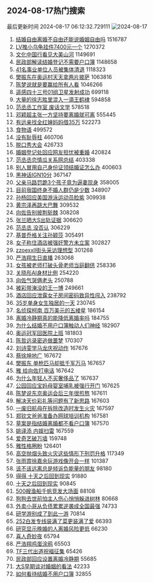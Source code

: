 ## 2024-08-17热门搜索 
最后更新时间 2024-08-17 06:12:32.729111 
![2024-08-17](https://imgs-storage.s3.us-east-005.backblazeb2.com/20240817/2024-08-17.png?versionId=4_z8fbbed132d73df8689c40f13_f11160b0b5cf74af2_d20240816_m221232_c005_v0501012_t0037_u01723846352679) 
1. [结婚自由离婚不自由还能说婚姻自由吗](https://s.weibo.com/weibo?q=%23%E7%BB%93%E5%A9%9A%E8%87%AA%E7%94%B1%E7%A6%BB%E5%A9%9A%E4%B8%8D%E8%87%AA%E7%94%B1%E8%BF%98%E8%83%BD%E8%AF%B4%E5%A9%9A%E5%A7%BB%E8%87%AA%E7%94%B1%E5%90%97%23&t=31&band_rank=2&Refer=top) 1516787
1. [LV推小乌龟挂件7400元一个](https://s.weibo.com/weibo?q=%23LV%E6%8E%A8%E5%B0%8F%E4%B9%8C%E9%BE%9F%E6%8C%82%E4%BB%B67400%E5%85%83%E4%B8%80%E4%B8%AA%23&t=31&band_rank=1&Refer=top) 1270372
1. [文化中国行看见大美山河](https://s.weibo.com/weibo?q=%23%E6%96%87%E5%8C%96%E4%B8%AD%E5%9B%BD%E8%A1%8C%E7%9C%8B%E8%A7%81%E5%A4%A7%E7%BE%8E%E5%B1%B1%E6%B2%B3%23&t=31&band_rank=3&Refer=top) 1149691
1. [民政部解读结婚登记不需要户口簿](https://s.weibo.com/weibo?q=%23%E6%B0%91%E6%94%BF%E9%83%A8%E8%A7%A3%E8%AF%BB%E7%BB%93%E5%A9%9A%E7%99%BB%E8%AE%B0%E4%B8%8D%E9%9C%80%E8%A6%81%E6%88%B7%E5%8F%A3%E7%B0%BF%23&t=31&band_rank=4&Refer=top) 1148658
1. [41名事业单位人员被集体清退](https://s.weibo.com/weibo?q=%2341%E5%90%8D%E4%BA%8B%E4%B8%9A%E5%8D%95%E4%BD%8D%E4%BA%BA%E5%91%98%E8%A2%AB%E9%9B%86%E4%BD%93%E6%B8%85%E9%80%80%23&t=31&band_rank=5&Refer=top) 1118323
1. [樊振东在奥运村天天拿两片披萨](https://s.weibo.com/weibo?q=%23%E6%A8%8A%E6%8C%AF%E4%B8%9C%E5%9C%A8%E5%A5%A5%E8%BF%90%E6%9D%91%E5%A4%A9%E5%A4%A9%E6%8B%BF%E4%B8%A4%E7%89%87%E6%8A%AB%E8%90%A8%23&t=31&band_rank=6&Refer=top) 1063816
1. [陈梦说就是要赢给所有人看](https://s.weibo.com/weibo?q=%23%E9%99%88%E6%A2%A6%E8%AF%B4%E5%B0%B1%E6%98%AF%E8%A6%81%E8%B5%A2%E7%BB%99%E6%89%80%E6%9C%89%E4%BA%BA%E7%9C%8B%23&t=31&band_rank=7&Refer=top) 1046266
1. [遥感四十三号01组卫星发射成功](https://s.weibo.com/weibo?q=%23%E9%81%A5%E6%84%9F%E5%9B%9B%E5%8D%81%E4%B8%89%E5%8F%B701%E7%BB%84%E5%8D%AB%E6%98%9F%E5%8F%91%E5%B0%84%E6%88%90%E5%8A%9F%23&t=31&band_rank=3&Refer=top) 699118
1. [大量的徐志胜里混入一滴王鹤棣](https://s.weibo.com/weibo?q=%E5%A4%A7%E9%87%8F%E7%9A%84%E5%BE%90%E5%BF%97%E8%83%9C%E9%87%8C%E6%B7%B7%E5%85%A5%E4%B8%80%E6%BB%B4%E7%8E%8B%E9%B9%A4%E6%A3%A3&t=31&band_rank=33&Refer=top) 594858
1. [范丞丞工作室 废话文学](https://s.weibo.com/weibo?q=%E8%8C%83%E4%B8%9E%E4%B8%9E%E5%B7%A5%E4%BD%9C%E5%AE%A4%20%E5%BA%9F%E8%AF%9D%E6%96%87%E5%AD%A6&t=31&band_rank=17&Refer=top) 578518
1. [邓颖超主张一方坚持要离婚就可离](https://s.weibo.com/weibo?q=%23%E9%82%93%E9%A2%96%E8%B6%85%E4%B8%BB%E5%BC%A0%E4%B8%80%E6%96%B9%E5%9D%9A%E6%8C%81%E8%A6%81%E7%A6%BB%E5%A9%9A%E5%B0%B1%E5%8F%AF%E7%A6%BB%23&t=31&band_rank=29&Refer=top) 555445
1. [有远亲找全红婵妈妈借35万](https://s.weibo.com/weibo?q=%23%E6%9C%89%E8%BF%9C%E4%BA%B2%E6%89%BE%E5%85%A8%E7%BA%A2%E5%A9%B5%E5%A6%88%E5%A6%88%E5%80%9F35%E4%B8%87%23&t=31&band_rank=11&Refer=top) 522273
1. [食物语](https://s.weibo.com/weibo?q=%E9%A3%9F%E7%89%A9%E8%AF%AD&t=31&band_rank=8&Refer=top) 499572
1. [没有耻辱柱](https://s.weibo.com/weibo?q=%E6%B2%A1%E6%9C%89%E8%80%BB%E8%BE%B1%E6%9F%B1&t=31&band_rank=8&Refer=top) 460706
1. [脱口秀大会](https://s.weibo.com/weibo?q=%E8%84%B1%E5%8F%A3%E7%A7%80%E5%A4%A7%E4%BC%9A&t=31&band_rank=9&Refer=top) 426733
1. [婚姻登记处回应网友担忧被重婚](https://s.weibo.com/weibo?q=%23%E5%A9%9A%E5%A7%BB%E7%99%BB%E8%AE%B0%E5%A4%84%E5%9B%9E%E5%BA%94%E7%BD%91%E5%8F%8B%E6%8B%85%E5%BF%A7%E8%A2%AB%E9%87%8D%E5%A9%9A%23&t=31&band_rank=10&Refer=top) 420824
1. [范丞丞恋情瓜关系网总结](https://s.weibo.com/weibo?q=%E8%8C%83%E4%B8%9E%E4%B8%9E%E6%81%8B%E6%83%85%E7%93%9C%E5%85%B3%E7%B3%BB%E7%BD%91%E6%80%BB%E7%BB%93&t=31&band_rank=12&Refer=top) 403338
1. [别人冒用自己身份证领结婚证怎么办](https://s.weibo.com/weibo?q=%23%E5%88%AB%E4%BA%BA%E5%86%92%E7%94%A8%E8%87%AA%E5%B7%B1%E8%BA%AB%E4%BB%BD%E8%AF%81%E9%A2%86%E7%BB%93%E5%A9%9A%E8%AF%81%E6%80%8E%E4%B9%88%E5%8A%9E%23&t=31&band_rank=13&Refer=top) 400603
1. [黑神话IGN10分](https://s.weibo.com/weibo?q=%23%E9%BB%91%E7%A5%9E%E8%AF%9DIGN10%E5%88%86%23&t=31&band_rank=14&Refer=top) 367147
1. [父亲马路罚跪3个孩子竟为逼妻现身](https://s.weibo.com/weibo?q=%23%E7%88%B6%E4%BA%B2%E9%A9%AC%E8%B7%AF%E7%BD%9A%E8%B7%AA3%E4%B8%AA%E5%AD%A9%E5%AD%90%E7%AB%9F%E4%B8%BA%E9%80%BC%E5%A6%BB%E7%8E%B0%E8%BA%AB%23&t=31&band_rank=15&Refer=top) 358005
1. [目前我国终身不婚人群仍是少数](https://s.weibo.com/weibo?q=%23%E7%9B%AE%E5%89%8D%E6%88%91%E5%9B%BD%E7%BB%88%E8%BA%AB%E4%B8%8D%E5%A9%9A%E4%BA%BA%E7%BE%A4%E4%BB%8D%E6%98%AF%E5%B0%91%E6%95%B0%23&t=31&band_rank=16&Refer=top) 348907
1. [孙杨回应美国游泳运动员脸紫](https://s.weibo.com/weibo?q=%23%E5%AD%99%E6%9D%A8%E5%9B%9E%E5%BA%94%E7%BE%8E%E5%9B%BD%E6%B8%B8%E6%B3%B3%E8%BF%90%E5%8A%A8%E5%91%98%E8%84%B8%E7%B4%AB%23&t=31&band_rank=18&Refer=top) 309938
1. [黄宗泽再跳大巴舞](https://s.weibo.com/weibo?q=%E9%BB%84%E5%AE%97%E6%B3%BD%E5%86%8D%E8%B7%B3%E5%A4%A7%E5%B7%B4%E8%88%9E&t=31&band_rank=19&Refer=top) 309532
1. [向佐告别披荆斩棘](https://s.weibo.com/weibo?q=%E5%90%91%E4%BD%90%E5%91%8A%E5%88%AB%E6%8A%AB%E8%8D%86%E6%96%A9%E6%A3%98&t=31&band_rank=20&Refer=top) 308208
1. [张兰晒大S出轨证据](https://s.weibo.com/weibo?q=%E5%BC%A0%E5%85%B0%E6%99%92%E5%A4%A7S%E5%87%BA%E8%BD%A8%E8%AF%81%E6%8D%AE&t=31&band_rank=21&Refer=top) 306620
1. [范丞丞 没否认](https://s.weibo.com/weibo?q=%E8%8C%83%E4%B8%9E%E4%B8%9E%20%E6%B2%A1%E5%90%A6%E8%AE%A4&t=31&band_rank=22&Refer=top) 306229
1. [基普乔格关注孙颖莎](https://s.weibo.com/weibo?q=%23%E5%9F%BA%E6%99%AE%E4%B9%94%E6%A0%BC%E5%85%B3%E6%B3%A8%E5%AD%99%E9%A2%96%E8%8E%8E%23&t=31&band_rank=23&Refer=top) 305491
1. [女子称住酒店被强奸警方未立案](https://s.weibo.com/weibo?q=%23%E5%A5%B3%E5%AD%90%E7%A7%B0%E4%BD%8F%E9%85%92%E5%BA%97%E8%A2%AB%E5%BC%BA%E5%A5%B8%E8%AD%A6%E6%96%B9%E6%9C%AA%E7%AB%8B%E6%A1%88%23&t=31&band_rank=31&Refer=top) 302827
1. [zzoexxll街头采访理想型](https://s.weibo.com/weibo?q=%23zzoexxll%E8%A1%97%E5%A4%B4%E9%87%87%E8%AE%BF%E7%90%86%E6%83%B3%E5%9E%8B%23&t=31&band_rank=24&Refer=top) 301268
1. [严浩翔生日直播](https://s.weibo.com/weibo?q=%23%E4%B8%A5%E6%B5%A9%E7%BF%94%E7%94%9F%E6%97%A5%E7%9B%B4%E6%92%AD%23&t=31&band_rank=25&Refer=top) 263068
1. [女孩被老师打破头骨老师当庭翻供](https://s.weibo.com/weibo?q=%23%E5%A5%B3%E5%AD%A9%E8%A2%AB%E8%80%81%E5%B8%88%E6%89%93%E7%A0%B4%E5%A4%B4%E9%AA%A8%E8%80%81%E5%B8%88%E5%BD%93%E5%BA%AD%E7%BF%BB%E4%BE%9B%23&t=31&band_rank=26&Refer=top) 258336
1. [关晓彤AI身材比例](https://s.weibo.com/weibo?q=%23%E5%85%B3%E6%99%93%E5%BD%A4AI%E8%BA%AB%E6%9D%90%E6%AF%94%E4%BE%8B%23&t=31&band_rank=27&Refer=top) 254220
1. [向佐气哭俩老头](https://s.weibo.com/weibo?q=%E5%90%91%E4%BD%90%E6%B0%94%E5%93%AD%E4%BF%A9%E8%80%81%E5%A4%B4&t=31&band_rank=28&Refer=top) 250788
1. [被彩带淹没的王一博](https://s.weibo.com/weibo?q=%E8%A2%AB%E5%BD%A9%E5%B8%A6%E6%B7%B9%E6%B2%A1%E7%9A%84%E7%8E%8B%E4%B8%80%E5%8D%9A&t=31&band_rank=30&Refer=top) 249661
1. [酒店回应泄露女子房间密码致异性闯入](https://s.weibo.com/weibo?q=%23%E9%85%92%E5%BA%97%E5%9B%9E%E5%BA%94%E6%B3%84%E9%9C%B2%E5%A5%B3%E5%AD%90%E6%88%BF%E9%97%B4%E5%AF%86%E7%A0%81%E8%87%B4%E5%BC%82%E6%80%A7%E9%97%AF%E5%85%A5%23&t=31&band_rank=40&Refer=top) 238792
1. [35岁单身女生独居的一天](https://s.weibo.com/weibo?q=%2335%E5%B2%81%E5%8D%95%E8%BA%AB%E5%A5%B3%E7%94%9F%E7%8B%AC%E5%B1%85%E7%9A%84%E4%B8%80%E5%A4%A9%23&t=31&band_rank=32&Refer=top) 230745
1. [名侦探柯南 百万美元的五棱星](https://s.weibo.com/weibo?q=%E5%90%8D%E4%BE%A6%E6%8E%A2%E6%9F%AF%E5%8D%97%20%E7%99%BE%E4%B8%87%E7%BE%8E%E5%85%83%E7%9A%84%E4%BA%94%E6%A3%B1%E6%98%9F&t=31&band_rank=34&Refer=top) 186154
1. [离婚冷静期真的能降低离婚率吗](https://s.weibo.com/weibo?q=%23%E7%A6%BB%E5%A9%9A%E5%86%B7%E9%9D%99%E6%9C%9F%E7%9C%9F%E7%9A%84%E8%83%BD%E9%99%8D%E4%BD%8E%E7%A6%BB%E5%A9%9A%E7%8E%87%E5%90%97%23&t=31&band_rank=38&Refer=top) 184755
1. [为什么结婚不用户口簿触动人们神经](https://s.weibo.com/weibo?q=%23%E4%B8%BA%E4%BB%80%E4%B9%88%E7%BB%93%E5%A9%9A%E4%B8%8D%E7%94%A8%E6%88%B7%E5%8F%A3%E7%B0%BF%E8%A7%A6%E5%8A%A8%E4%BA%BA%E4%BB%AC%E7%A5%9E%E7%BB%8F%23&t=31&band_rank=35&Refer=top) 182907
1. [奥运冠军回医院上班](https://s.weibo.com/weibo?q=%E5%A5%A5%E8%BF%90%E5%86%A0%E5%86%9B%E5%9B%9E%E5%8C%BB%E9%99%A2%E4%B8%8A%E7%8F%AD&t=31&band_rank=36&Refer=top) 181803
1. [陈哲远录密逃做噩梦](https://s.weibo.com/weibo?q=%E9%99%88%E5%93%B2%E8%BF%9C%E5%BD%95%E5%AF%86%E9%80%83%E5%81%9A%E5%99%A9%E6%A2%A6&t=31&band_rank=37&Refer=top) 170307
1. [刘诗雯学马龙庆祝动作](https://s.weibo.com/weibo?q=%E5%88%98%E8%AF%97%E9%9B%AF%E5%AD%A6%E9%A9%AC%E9%BE%99%E5%BA%86%E7%A5%9D%E5%8A%A8%E4%BD%9C&t=31&band_rank=39&Refer=top) 167676
1. [蔡徐坤地广](https://s.weibo.com/weibo?q=%E8%94%A1%E5%BE%90%E5%9D%A4%E5%9C%B0%E5%B9%BF&t=31&band_rank=40&Refer=top) 167672
1. [樊振东 单枪匹马却抵千军万马](https://s.weibo.com/weibo?q=%E6%A8%8A%E6%8C%AF%E4%B8%9C%20%E5%8D%95%E6%9E%AA%E5%8C%B9%E9%A9%AC%E5%8D%B4%E6%8A%B5%E5%8D%83%E5%86%9B%E4%B8%87%E9%A9%AC&t=31&band_rank=41&Refer=top) 167657
1. [雅 给向佐打电话](https://s.weibo.com/weibo?q=%E9%9B%85%20%E7%BB%99%E5%90%91%E4%BD%90%E6%89%93%E7%94%B5%E8%AF%9D&t=31&band_rank=42&Refer=top) 167642
1. [为什么年轻人不买奢侈品了](https://s.weibo.com/weibo?q=%23%E4%B8%BA%E4%BB%80%E4%B9%88%E5%B9%B4%E8%BD%BB%E4%BA%BA%E4%B8%8D%E4%B9%B0%E5%A5%A2%E4%BE%88%E5%93%81%E4%BA%86%23&t=31&band_rank=43&Refer=top) 167637
1. [公园回应宝妈母婴室哺乳被强行开门](https://s.weibo.com/weibo?q=%23%E5%85%AC%E5%9B%AD%E5%9B%9E%E5%BA%94%E5%AE%9D%E5%A6%88%E6%AF%8D%E5%A9%B4%E5%AE%A4%E5%93%BA%E4%B9%B3%E8%A2%AB%E5%BC%BA%E8%A1%8C%E5%BC%80%E9%97%A8%23&t=31&band_rank=44&Refer=top) 167625
1. [陈梦说东京奥运会后三年很煎熬](https://s.weibo.com/weibo?q=%23%E9%99%88%E6%A2%A6%E8%AF%B4%E4%B8%9C%E4%BA%AC%E5%A5%A5%E8%BF%90%E4%BC%9A%E5%90%8E%E4%B8%89%E5%B9%B4%E5%BE%88%E7%85%8E%E7%86%AC%23&t=31&band_rank=45&Refer=top) 167611
1. [解决天价彩礼等问题有了新思路](https://s.weibo.com/weibo?q=%23%E8%A7%A3%E5%86%B3%E5%A4%A9%E4%BB%B7%E5%BD%A9%E7%A4%BC%E7%AD%89%E9%97%AE%E9%A2%98%E6%9C%89%E4%BA%86%E6%96%B0%E6%80%9D%E8%B7%AF%23&t=31&band_rank=46&Refer=top) 167603
1. [一废旧航母在拆除改造时发生火灾](https://s.weibo.com/weibo?q=%23%E4%B8%80%E5%BA%9F%E6%97%A7%E8%88%AA%E6%AF%8D%E5%9C%A8%E6%8B%86%E9%99%A4%E6%94%B9%E9%80%A0%E6%97%B6%E5%8F%91%E7%94%9F%E7%81%AB%E7%81%BE%23&t=31&band_rank=47&Refer=top) 167597
1. [郑钦文爸爸准备办网球培训机构](https://s.weibo.com/weibo?q=%23%E9%83%91%E9%92%A6%E6%96%87%E7%88%B8%E7%88%B8%E5%87%86%E5%A4%87%E5%8A%9E%E7%BD%91%E7%90%83%E5%9F%B9%E8%AE%AD%E6%9C%BA%E6%9E%84%23&t=31&band_rank=48&Refer=top) 167581
1. [草案是指结婚离婚都不看户口簿](https://s.weibo.com/weibo?q=%23%E8%8D%89%E6%A1%88%E6%98%AF%E6%8C%87%E7%BB%93%E5%A9%9A%E7%A6%BB%E5%A9%9A%E9%83%BD%E4%B8%8D%E7%9C%8B%E6%88%B7%E5%8F%A3%E7%B0%BF%23&t=31&band_rank=49&Refer=top) 167570
1. [姚译添 内娱扫雷](https://s.weibo.com/weibo?q=%E5%A7%9A%E8%AF%91%E6%B7%BB%20%E5%86%85%E5%A8%B1%E6%89%AB%E9%9B%B7&t=31&band_rank=50&Refer=top) 167559
1. [爱奇艺破万墙](https://s.weibo.com/weibo?q=%23%E7%88%B1%E5%A5%87%E8%89%BA%E7%A0%B4%E4%B8%87%E5%A2%99%23&t=31&band_rank=43&Refer=top) 159748
1. [雅性格圈粉](https://s.weibo.com/weibo?q=%E9%9B%85%E6%80%A7%E6%A0%BC%E5%9C%88%E7%B2%89&t=31&band_rank=48&Refer=top) 126401
1. [高空抛烟头致火灾这些情形下刑罚升格](https://s.weibo.com/weibo?q=%23%E9%AB%98%E7%A9%BA%E6%8A%9B%E7%83%9F%E5%A4%B4%E8%87%B4%E7%81%AB%E7%81%BE%E8%BF%99%E4%BA%9B%E6%83%85%E5%BD%A2%E4%B8%8B%E5%88%91%E7%BD%9A%E5%8D%87%E6%A0%BC%23&t=31&band_rank=10&Refer=top) 117349
1. [张雨霏徐嘉余玩游戏像开会一样](https://s.weibo.com/weibo?q=%E5%BC%A0%E9%9B%A8%E9%9C%8F%E5%BE%90%E5%98%89%E4%BD%99%E7%8E%A9%E6%B8%B8%E6%88%8F%E5%83%8F%E5%BC%80%E4%BC%9A%E4%B8%80%E6%A0%B7&t=31&band_rank=50&Refer=top) 101387
1. [该不该远离总是倾诉负能量的朋友](https://s.weibo.com/weibo?q=%23%E8%AF%A5%E4%B8%8D%E8%AF%A5%E8%BF%9C%E7%A6%BB%E6%80%BB%E6%98%AF%E5%80%BE%E8%AF%89%E8%B4%9F%E8%83%BD%E9%87%8F%E7%9A%84%E6%9C%8B%E5%8F%8B%23&t=31&band_rank=10&Refer=top) 98180
1. [得得 十天之后回到现实](https://s.weibo.com/weibo?q=%E5%BE%97%E5%BE%97%20%E5%8D%81%E5%A4%A9%E4%B9%8B%E5%90%8E%E5%9B%9E%E5%88%B0%E7%8E%B0%E5%AE%9E&t=31&band_rank=47&Refer=top) 91880
1. [十天之后回到现实](https://s.weibo.com/weibo?q=%E5%8D%81%E5%A4%A9%E4%B9%8B%E5%90%8E%E5%9B%9E%E5%88%B0%E7%8E%B0%E5%AE%9E&t=31&band_rank=50&Refer=top) 90845
1. [500艘渔船千帆竞发大场面](https://s.weibo.com/weibo?q=%23500%E8%89%98%E6%B8%94%E8%88%B9%E5%8D%83%E5%B8%86%E7%AB%9E%E5%8F%91%E5%A4%A7%E5%9C%BA%E9%9D%A2%23&t=31&band_rank=10&Refer=top) 88108
1. [狗狗去世前怕主人伤心悄悄躲进树林](https://s.weibo.com/weibo?q=%23%E7%8B%97%E7%8B%97%E5%8E%BB%E4%B8%96%E5%89%8D%E6%80%95%E4%B8%BB%E4%BA%BA%E4%BC%A4%E5%BF%83%E6%82%84%E6%82%84%E8%BA%B2%E8%BF%9B%E6%A0%91%E6%9E%97%23&t=31&band_rank=49&Refer=top) 80668
1. [外卖小哥从负债累累逆袭成全国最强](https://s.weibo.com/weibo?q=%23%E5%A4%96%E5%8D%96%E5%B0%8F%E5%93%A5%E4%BB%8E%E8%B4%9F%E5%80%BA%E7%B4%AF%E7%B4%AF%E9%80%86%E8%A2%AD%E6%88%90%E5%85%A8%E5%9B%BD%E6%9C%80%E5%BC%BA%23&t=31&band_rank=26&Refer=top) 74733
1. [研学游别成了到此一游](https://s.weibo.com/weibo?q=%23%E7%A0%94%E5%AD%A6%E6%B8%B8%E5%88%AB%E6%88%90%E4%BA%86%E5%88%B0%E6%AD%A4%E4%B8%80%E6%B8%B8%23&t=31&band_rank=10&Refer=top) 70814
1. [252白发专线装满了菜更装满了爱](https://s.weibo.com/weibo?q=%23252%E7%99%BD%E5%8F%91%E4%B8%93%E7%BA%BF%E8%A3%85%E6%BB%A1%E4%BA%86%E8%8F%9C%E6%9B%B4%E8%A3%85%E6%BB%A1%E4%BA%86%E7%88%B1%23&t=31&band_rank=30&Refer=top) 66393
1. [研究显示晚婚的人离婚风险更低](https://s.weibo.com/weibo?q=%23%E7%A0%94%E7%A9%B6%E6%98%BE%E7%A4%BA%E6%99%9A%E5%A9%9A%E7%9A%84%E4%BA%BA%E7%A6%BB%E5%A9%9A%E9%A3%8E%E9%99%A9%E6%9B%B4%E4%BD%8E%23&t=31&band_rank=38&Refer=top) 66230
1. [喜人奇妙夜](https://s.weibo.com/weibo?q=%E5%96%9C%E4%BA%BA%E5%A5%87%E5%A6%99%E5%A4%9C&t=31&band_rank=44&Refer=top) 65794
1. [严浩翔鸡蛋涂鸦](https://s.weibo.com/weibo?q=%23%E4%B8%A5%E6%B5%A9%E7%BF%94%E9%B8%A1%E8%9B%8B%E6%B6%82%E9%B8%A6%23&t=31&band_rank=49&Refer=top) 65503
1. [TF三代出道祝福征集](https://s.weibo.com/weibo?q=%23TF%E4%B8%89%E4%BB%A3%E5%87%BA%E9%81%93%E7%A5%9D%E7%A6%8F%E5%BE%81%E9%9B%86%23&t=31&band_rank=50&Refer=top) 65426
1. [民政部回应设置离婚冷静期](https://s.weibo.com/weibo?q=%23%E6%B0%91%E6%94%BF%E9%83%A8%E5%9B%9E%E5%BA%94%E8%AE%BE%E7%BD%AE%E7%A6%BB%E5%A9%9A%E5%86%B7%E9%9D%99%E6%9C%9F%23&t=31&band_rank=42&Refer=top) 55685
1. [大S早期谈对婚姻的看法](https://s.weibo.com/weibo?q=%23%E5%A4%A7S%E6%97%A9%E6%9C%9F%E8%B0%88%E5%AF%B9%E5%A9%9A%E5%A7%BB%E7%9A%84%E7%9C%8B%E6%B3%95%23&t=31&band_rank=50&Refer=top) 42233
1. [如何看待结婚不用户口簿](https://s.weibo.com/weibo?q=%23%E5%A6%82%E4%BD%95%E7%9C%8B%E5%BE%85%E7%BB%93%E5%A9%9A%E4%B8%8D%E7%94%A8%E6%88%B7%E5%8F%A3%E7%B0%BF%23&t=31&band_rank=49&Refer=top) 32855
